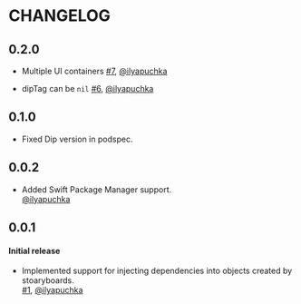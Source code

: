 # CHANGELOG

## 0.2.0

* Multiple UI containers
  [#7](https://github.com/AliSoftware/Dip/pull/7), [@ilyapuchka](https://github.com/ilyapuchka)

* dipTag can be `nil`
  [#6](https://github.com/AliSoftware/Dip/pull/6), [@ilyapuchka](https://github.com/ilyapuchka)

## 0.1.0

* Fixed Dip version in podspec.

## 0.0.2

* Added Swift Package Manager support.  
  [@ilyapuchka](https://github.com/ilyapuchka)

## 0.0.1

#### Initial release

* Implemented support for injecting dependencies into objects created by stoaryboards.  
  [#1](https://github.com/AliSoftware/Dip/pull/1), [@ilyapuchka](https://github.com/ilyapuchka)

